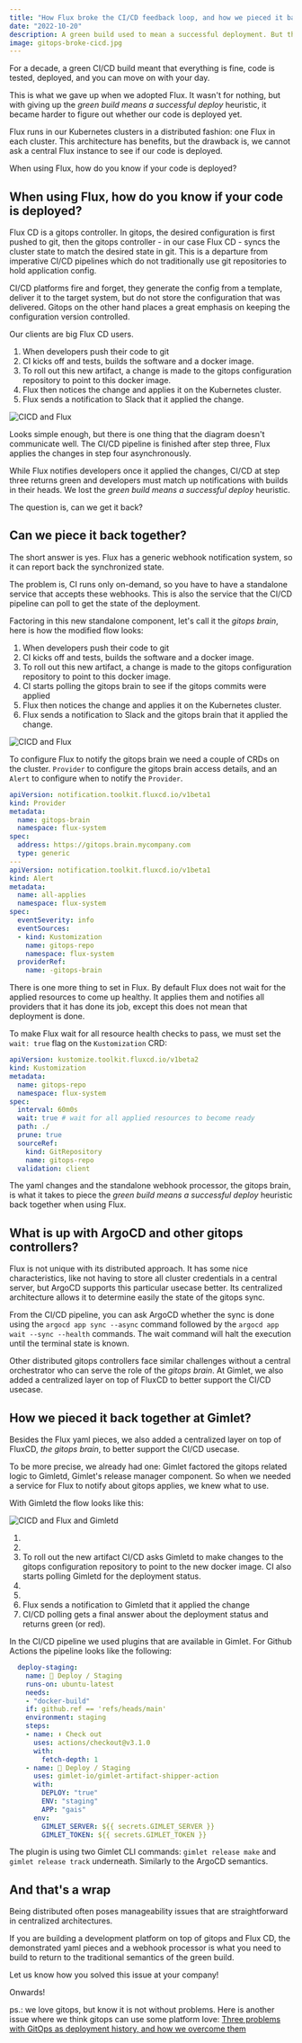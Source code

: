 ```yaml
---
title: "How Flux broke the CI/CD feedback loop, and how we pieced it back together"
date: "2022-10-20"
description: A green build used to mean a successful deployment. But then gitops came and broke this heuristic.
image: gitops-broke-cicd.jpg
---
```


For a decade, a green CI/CD build meant that everything is fine, code is tested, deployed, and you can move on with your day.

This is what we gave up when we adopted Flux. It wasn't for nothing, but with giving up the *green build means a successful deploy* heuristic, it became harder to figure out whether our code is deployed yet.

Flux runs in our Kubernetes clusters in a distributed fashion: one Flux in each cluster. This architecture has benefits, but the drawback is, we cannot ask a central Flux instance to see if our code is deployed.

When using Flux, how do you know if your code is deployed?

## When using Flux, how do you know if your code is deployed?

Flux CD is a gitops controller. In gitops, the desired configuration is first pushed to git, then the gitops controller - in our case Flux CD - syncs the cluster state to match the desired state in git. This is a departure from imperative CI/CD pipelines which do not traditionally use git repositories to hold application config.

CI/CD platforms fire and forget, they generate the config from a template, deliver it to the target system, but do not store the configuration that was delivered. Gitops on the other hand places a great emphasis on keeping the configuration version controlled.

Our clients are big Flux CD users.

1) When developers push their code to git
2) CI kicks off and tests, builds the software and a docker image.
3) To roll out this new artifact, a change is made to the gitops configuration repository to point to this docker image.
4) Flux then notices the change and applies it on the Kubernetes cluster.
5) Flux sends a notification to Slack that it applied the change.

![CICD and Flux](/flux-cicd.jpg)

Looks simple enough, but there is one thing that the diagram doesn't communicate well. The CI/CD pipeline is finished after step three, Flux applies the changes in step four asynchronously.

While Flux notifies developers once it applied the changes, CI/CD at step three returns green and developers must match up notifications with builds in their heads. We lost the *green build means a successful deploy* heuristic.

The question is, can we get it back?

## Can we piece it back together?

The short answer is yes. Flux has a generic webhook notification system, so it can report back the synchronized state.

The problem is, CI runs only on-demand, so you have to have a standalone service that accepts these webhooks. This is also the service that the CI/CD pipeline can poll to get the state of the deployment.

Factoring in this new standalone component, let's call it the *gitops brain*, here is how the modified flow looks:

1) When developers push their code to git
2) CI kicks off and tests, builds the software and a docker image.
3) To roll out this new artifact, a change is made to the gitops configuration repository to point to this docker image.
4) CI starts polling the gitops brain to see if the gitops commits were applied
5) Flux then notices the change and applies it on the Kubernetes cluster.
6) Flux sends a notification to Slack and the gitops brain that it applied the change.

![CICD and Flux](/flux-cicd-gitops-brain.jpg)

To configure Flux to notify the gitops brain we need a couple of CRDs on the cluster. `Provider` to configure the gitops brain access details, and an `Alert` to configure when to notify the `Provider`.

```yaml
apiVersion: notification.toolkit.fluxcd.io/v1beta1
kind: Provider
metadata:
  name: gitops-brain
  namespace: flux-system
spec:
  address: https://gitops.brain.mycompany.com
  type: generic
---
apiVersion: notification.toolkit.fluxcd.io/v1beta1
kind: Alert
metadata:
  name: all-applies
  namespace: flux-system
spec:
  eventSeverity: info
  eventSources:
  - kind: Kustomization
    name: gitops-repo
    namespace: flux-system
  providerRef:
    name: -gitops-brain
```

There is one more thing to set in Flux. By default Flux does not wait for the applied resources to come up healthy. It applies them and notifies all providers that it has done its job, except this does not mean that deployment is done.

To make Flux wait for all resource health checks to pass, we must set the `wait: true` flag on the `Kustomization` CRD:

```yaml
apiVersion: kustomize.toolkit.fluxcd.io/v1beta2
kind: Kustomization
metadata:
  name: gitops-repo
  namespace: flux-system
spec:
  interval: 60m0s
  wait: true # wait for all applied resources to become ready
  path: ./
  prune: true
  sourceRef:
    kind: GitRepository
    name: gitops-repo
  validation: client
```

The yaml changes and the standalone webhook processor, the gitops brain, is what it takes to piece the *green build means a successful deploy* heuristic back together when using Flux.

## What is up with ArgoCD and other gitops controllers?

Flux is not unique with its distributed approach. It has some nice characteristics, like not having to store all cluster credentials in a central server, but ArgoCD supports this particular usecase better. Its centralized architecture allows it to determine easily the state of the gitops sync.

From the CI/CD pipeline, you can ask ArgoCD whether the sync is done using the `argocd app sync --async` command followed by the `argocd app wait --sync --health` commands. The wait command will halt the execution until the terminal state is known.

Other distributed gitops controllers face similar challenges without a central orchestrator who can serve the role of the *gitops brain*. At Gimlet, we also added a centralized layer on top of FluxCD to better support the CI/CD usecase.

## How we pieced it back together at Gimlet?

Besides the Flux yaml pieces, we also added a centralized layer on top of FluxCD, *the gitops brain*, to better support the CI/CD usecase.

To be more precise, we already had one: Gimlet factored the gitops related logic to Gimletd, Gimlet's release manager component. So when we needed a service for Flux to notify about gitops applies, we knew what to use.

With Gimletd the flow looks like this:

![CICD and Flux and Gimletd](/flux-cicd-gimletd.png)

1) 
2)
3) To roll out the new artifact CI/CD asks Gimletd to make changes to the gitops configuration repository to point to the new docker image. CI also starts polling Gimletd for the deployment status.
4) 
5)
6) Flux sends a notification to Gimletd that it applied the change
7) CI/CD polling gets a final answer about the deployment status and returns green (or red).

In the CI/CD pipeline we used plugins that are available in Gimlet. For Github Actions the pipeline looks like the following:

```yaml
  deploy-staging:
    name: 🚀 Deploy / Staging
    runs-on: ubuntu-latest
    needs:
    - "docker-build"
    if: github.ref == 'refs/heads/main'
    environment: staging
    steps:
    - name: ⬇️ Check out
      uses: actions/checkout@v3.1.0
      with:
        fetch-depth: 1
    - name: 🚀 Deploy / Staging
      uses: gimlet-io/gimlet-artifact-shipper-action
      with:
        DEPLOY: "true"
        ENV: "staging"
        APP: "gais"
      env:
        GIMLET_SERVER: ${{ secrets.GIMLET_SERVER }}
        GIMLET_TOKEN: ${{ secrets.GIMLET_TOKEN }}
```

The plugin is using two Gimlet CLI commands: `gimlet release make` and `gimlet release track` underneath. Similarly to the ArgoCD semantics.

## And that's a wrap

Being distributed often poses manageability issues that are straightforward in centralized architectures.

If you are building a development platform on top of gitops and Flux CD, the demonstrated yaml pieces and a webhook processor is what you need to build to return to the traditional semantics of the green build.

Let us know how you solved this issue at your company!

Onwards!

ps.: we love gitops, but know it is not without problems. Here is another issue where we think gitops can use some platform love: [Three problems with GitOps as deployment history, and how we overcome them](/blog/three-problems-with-gitops-as-deployment-history-and-how-we-overcome-them)

